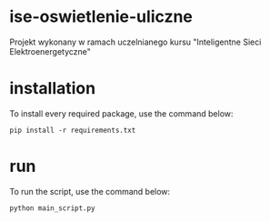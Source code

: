 # ise-oswietlenie-uliczne
Projekt wykonany w ramach uczelnianego kursu "Inteligentne Sieci Elektroenergetyczne"

# installation
To install every required package, use the command below:
```
pip install -r requirements.txt
```

# run
To run the script, use the command below:
```
python main_script.py
```
